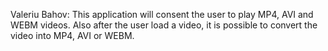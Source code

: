 Valeriu Bahov:
    This application will consent the user to play MP4, AVI and WEBM videos.
    Also after the user load a video, it is possible to convert the video into MP4, AVI or WEBM.